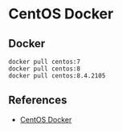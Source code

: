 # CentOS Docker

## Docker
```
docker pull centos:7
docker pull centos:8
docker pull centos:8.4.2105
```

## References
- [CentOS Docker](https://hub.docker.com/_/centos)